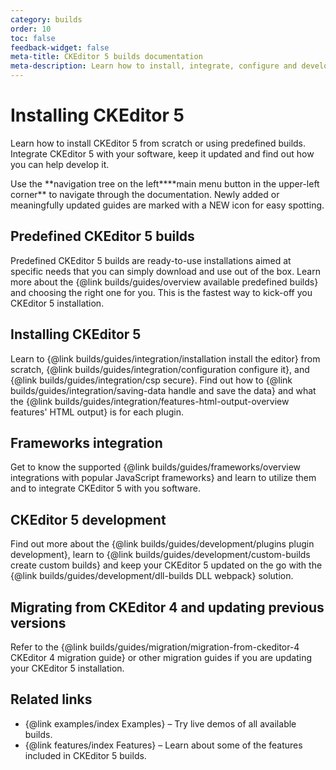 ```yaml
---
category: builds
order: 10
toc: false
feedback-widget: false
meta-title: CKEditor 5 builds documentation
meta-description: Learn how to install, integrate, configure and develop CKEditor 5 builds. Browse through API documentation and online samples.
---
```


# Installing CKEditor 5

Learn how to install CKEditor 5 from scratch or using predefined builds. Integrate CKEditor 5 with your software, keep it updated and find out how you can help develop it.

<info-box>
	Use the <span class="navigation-hint_desktop">**navigation tree on the left**</span><span class="navigation-hint_mobile">**main menu button in the upper-left corner**</span> to navigate through the documentation. Newly added or meaningfully updated guides are marked with a <span class="tree__item__badge tree__item__badge_new">NEW</span> icon for easy spotting.
</info-box>

## Predefined CKEditor 5 builds

Predefined CKEditor 5 builds are ready-to-use installations aimed at specific needs that you can simply download and use out of the box. Learn more about the {@link builds/guides/overview available predefined builds} and choosing the right one for you. This is the fastest way to kick-off you CKEditor 5 installation.

## Installing CKEditor 5

Learn to {@link builds/guides/integration/installation install the editor} from scratch, {@link builds/guides/integration/configuration configure it}, and {@link builds/guides/integration/csp secure}. Find out how to {@link builds/guides/integration/saving-data handle and save the data} and what the {@link builds/guides/integration/features-html-output-overview features' HTML output} is for each plugin.

## Frameworks integration

Get to know the supported {@link builds/guides/frameworks/overview integrations with popular JavaScript frameworks} and learn to utilize them and to integrate CKEditor 5 with you software.

## CKEditor 5 development

Find out more about the {@link builds/guides/development/plugins plugin development}, learn to {@link builds/guides/development/custom-builds create custom builds} and keep your CKEditor 5 updated on the go with the {@link builds/guides/development/dll-builds DLL webpack} solution.

## Migrating from CKEditor 4 and updating previous versions

Refer to the {@link builds/guides/migration/migration-from-ckeditor-4 CKEditor 4 migration guide} or other migration guides if you are updating your CKEditor 5 installation.

## Related links

 * {@link examples/index Examples} &ndash; Try live demos of all available builds.
 * {@link features/index Features} &ndash; Learn about some of the features included in CKEditor 5 builds.
